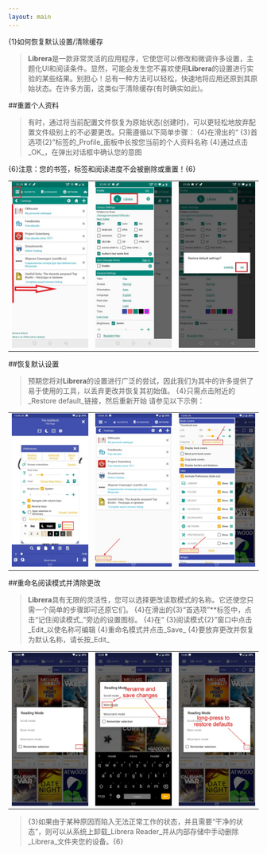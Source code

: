 ```yaml
---
layout: main
---
```


{1}如何恢复默认设置/清除缓存

> **Librera**是一款非常灵活的应用程序，它使您可以修改和微调许多设置，主题化UI和阅读条件。显然，可能会发生您不喜欢使用**Librera**的设置进行实验的某些结果。别担心！总有一种方法可以轻松，快速地将应用还原到其原始状态。在许多方面，这类似于清除缓存(有时确实如此)。

##重置个人资料

>有时，通过将当前配置文件恢复为原始状态(创建时)，可以更轻松地放弃配置文件级别上的不必要更改。只需遵循以下简单步骤：
{4}在滑出的“ {3}首选项{2}”标签的_Profile_面板中长按您当前的个人资料名称
{4}通过点击_OK_，在弹出对话框中确认您的意图

{6}注意：您的书签，标签和阅读进度不会被删除或重置！{6}

||||
|-|-|-|
|![](19.jpg)|![](20.jpg)|![](21.jpg)|

##恢复默认设置

>预期您将对**Librera**的设置进行广泛的尝试，因此我们为其中的许多提供了易于使用的工具，以丢弃更改并恢复其初始值。
{4}只需点击附近的_Restore default_链接，然后重新开始
>请参见以下示例：

||||
|-|-|-|
|![](1.jpg)|![](2.jpg)|![](3.jpg)|

##重命名阅读模式并清除更改

> **Librera**具有无限的灵活性，您可以选择更改读取模式的名称。它还使您只需一个简单的步骤即可还原它们。
{4}在滑出的{3}“首选项”**标签中，点击“记住阅读模式_”旁边的设置图标。
{4}在“ {3}阅读模式{2}”窗口中点击_Edit_以使名称可编辑
{4}重命名模式并点击_Save_
{4}要放弃更改并恢复为默认名称，请长按_Edit_

||||
|-|-|-|
|![](4.jpg)|![](5.jpg)|![](6.jpg)|

> {3}如果由于某种原因而陷入无法正常工作的状态，并且需要“干净的状态”，则可以从系统上卸载_Librera Reader_并从内部存储中手动删除_Librera_文件夹您的设备。{6}
